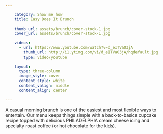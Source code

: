 ```yaml
---

    category: Show me how
    title: Easy Does It Brunch
    
    thumb_url: assets/brunch/cover-stock-1.jpg
    cover_url: assets/brunch/cover-stock-1.jpg
    
    videos:
      - url: https://www.youtube.com/watch?v=d_eITVaO3jA
        thumb_url: http://i1.ytimg.com/vi/d_eITVaO3jA/hqdefault.jpg
        type: video/youtube
    
    layout:
      type: three-column
      image_style: cover
      content_style: white
      content_valign: middle
      content_align: center
    
---
```


A casual morning brunch is one of the easiest and most flexible ways to entertain.  Our menu keeps things simple with a back-to-basics cupcake recipe topped with delicious PHILADELPHIA cream cheese icing and specialty roast coffee (or hot chocolate for the kids).  
